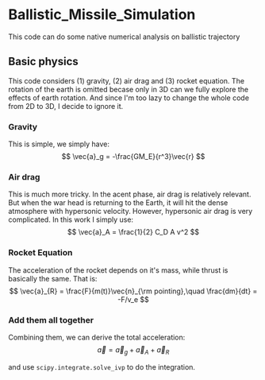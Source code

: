 # Ballistic_Missile_Simulation
This code can do some native numerical analysis on ballistic trajectory

## Basic physics
This code considers (1) gravity, (2) air drag and (3) rocket equation. The rotation of the earth is omitted becase only in 3D can we fully explore the effects of earth rotation. And since I'm too lazy to change the whole code from 2D to 3D, I decide to ignore it. 

### Gravity
This is simple, we simply have:
$$
\vec{a}_g = -\frac{GM_E}{r^3}\vec{r}
$$

### Air drag
This is much more tricky. In the acent phase, air drag is relatively relevant. But when the war head is returning to the Earth, it will hit the dense atmosphere with hypersonic velocity. However, hypersonic air drag is very complicated. In this work I simply use:
$$
\vec{a}_A = \frac{1}{2} C_D A v^2 
$$

### Rocket Equation
The acceleration of the rocket depends on it's mass, while thrust is basically the same. That is:
$$
\vec{a}_{R} = \frac{F}{m(t)}\vec{n}_{\rm pointing},\quad \frac{dm}{dt} = -F/v_e
$$

### Add them all together
Combining them, we can derive the total acceleration:
$$
\vec{a} = \vec{a}_g + \vec{a}_A + \vec{a}_{R}
$$

and use ```scipy.integrate.solve_ivp``` to do the integration.

